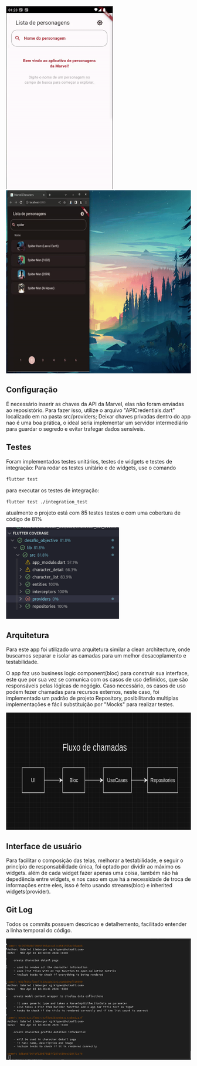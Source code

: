 <img src="./medias/app_gif.gif" height="500">
<img src="./medias/responsive.gif" height="500">

## Configuração

É necessário inserir as chaves da API da Marvel, elas não foram enviadas ao reposistório. Para fazer isso, utilize o arquivo "APICredentials.dart" localizado em na pasta src/providers; 
Deixar chaves privadas dentro do app nao é uma boa prática, o ideal seria implementar um servidor intermediário para guardar o segredo e evitar trafegar dados sensíveis.


## Testes
Foram implementados testes unitários, testes de widgets e testes de integração:
Para rodar os testes unitário e de widgets, use o comando

```bash
flutter test
```


para executar os testes de integração:

```bash
flutter test ./integration_test
```

atualmente o projeto está com 85 testes testes e com uma cobertura de código de 81%

<img src="./medias/tests.png" height="250">



## Arquitetura
Para este app foi utilizado uma arquitetura similar a clean architecture, onde buscamos separar e isolar as camadas para um melhor desacoplamento e testabilidade.

O app faz uso business logic component(bloc) para construir sua interface, este que por sua vez se comunica com os casos de uso definidos, que são responsáveis pelas lógicas de negógio.
Caso necessário, os casos de uso podem fezer chamadas para recursos externos, neste caso, foi implementado um padrão de projeto Repository, posibilitando multiplas implementações e fácil substituição por "Mocks" para realizar testes.

<img src="./medias/call_flow.png" height="320">


## Interface de usuário
Para facilitar o composição das telas, melhorar a testabilidade, e seguir o princípio de responsabilidade única, foi optado por dividir ao máximo os widgets.
além de cada widget fazer apenas uma coisa, também não há depedência entre widgets, e nos caso em que há a necessidade de troca de informações entre eles, isso é feito usando streams(bloc) e inherited widgets(provider).


## Git Log
Todos os commits possuem descricao e detalhemento, facilitado entender a linha temporal do código.

![plot](./medias/git_log.png)




